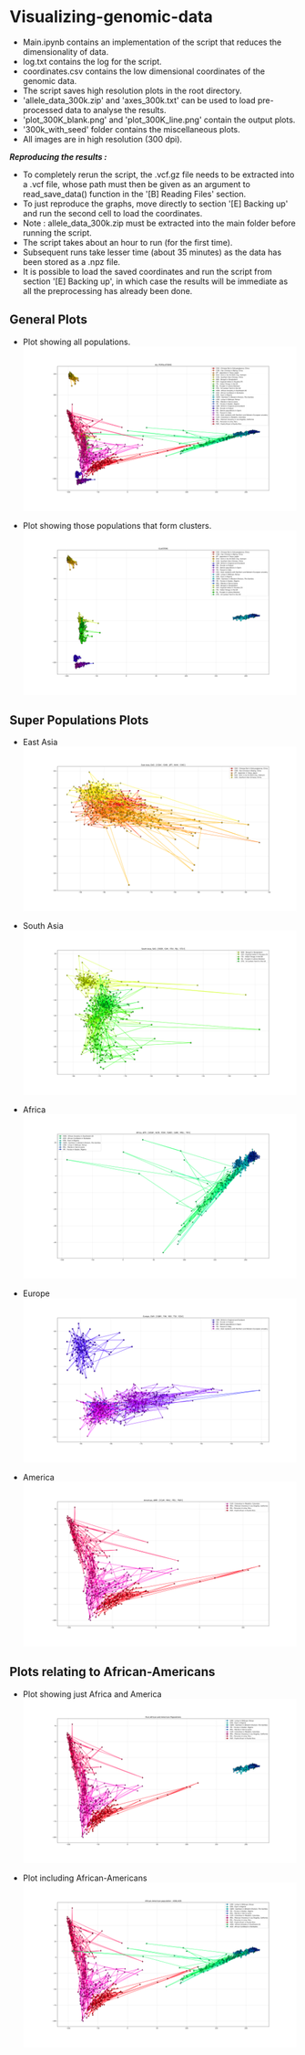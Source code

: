 # Visualizing-genomic-data

* Main.ipynb contains an implementation of the script that reduces the dimensionality of data.
* log.txt contains the log for the script.
* coordinates.csv contains the low dimensional coordinates of the genomic data.
* The script saves high resolution plots in the root directory.
* 'allele_data_300k.zip' and 'axes_300k.txt' can be used to load pre-processed data to analyse the results.
* 'plot_300K_blank.png' and 'plot_300K_line.png' contain the output plots.
* '300k_with_seed' folder contains the miscellaneous plots.
* All images are in high resolution (300 dpi).

**_Reproducing the results :_**

* To completely rerun the script, the .vcf.gz file needs to be extracted into a .vcf file, whose path must then be given as an argument to read_save_data() function in the '[B] Reading Files' section.
* To just reproduce the graphs, move directly to section '[E] Backing up' and run the second cell to load the coordinates.
* Note : allele_data_300k.zip must be extracted into the main folder before running the script.
* The script takes about an hour to run (for the first time). 
* Subsequent runs take lesser time (about 35 minutes) as the data has been stored as a .npz file.
* It is possible to load the saved coordinates and run the script from section '[E] Backing up', in which case the results will be immediate as all the preprocessing has already been done.

## General Plots

* Plot showing all populations.
![](./plot_300K_line.png)

* Plot showing those populations that form clusters.
![](./clusters_300k.png)

## Super Populations Plots
* East Asia
![](./300k_with_seed/superpop_EAS_300k.png)

* South Asia
![](./300k_with_seed/superpop_SAS_300k.png)

* Africa
![](./300k_with_seed/superpop_AFR_300k.png)

* Europe
![](./300k_with_seed/superpop_EUR_300k.png)

* America
![](./300k_with_seed/superpop_AMR_300k.png)

## Plots relating to African-Americans

* Plot showing just Africa and America
![](./300k_with_seed/Afr_1_300k.png)

* Plot including African-Americans
![](./300k_with_seed/Afr_2_300k.png)


